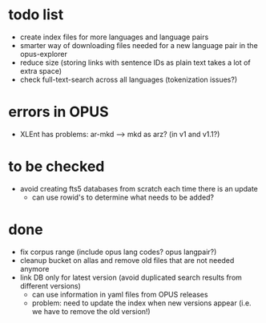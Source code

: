 
# todo list

* create index files for more languages and language pairs
* smarter way of downloading files needed for a new language pair in the opus-explorer
* reduce size (storing links with sentence IDs as plain text takes a lot of extra space)
* check full-text-search across all languages (tokenization issues?)


# errors in OPUS

* XLEnt has problems: ar-mkd --> mkd as arz? (in v1 and v1.1?)


# to be checked

* avoid creating fts5 databases from scratch each time there is an update
  - can use rowid's to determine what needs to be added?


# done

* fix corpus range (include opus lang codes? opus langpair?)
* cleanup bucket on allas and remove old files that are not needed anymore
* link DB only for latest version (avoid duplicated search results from different versions)
  * can use information in yaml files from OPUS releases
  * problem: need to update the index when new versions appear (i.e. we have to remove the old version!)

